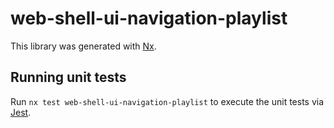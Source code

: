 # web-shell-ui-navigation-playlist

This library was generated with [Nx](https://nx.dev).

## Running unit tests

Run `nx test web-shell-ui-navigation-playlist` to execute the unit tests via [Jest](https://jestjs.io).
